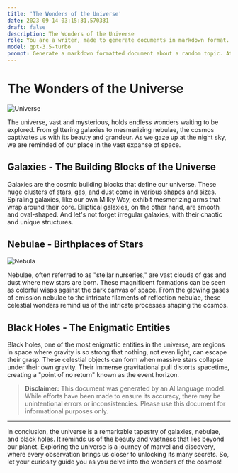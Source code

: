 ```yaml
---
title: 'The Wonders of the Universe'
date: 2023-09-14 03:15:31.570331
draft: false
description: The Wonders of the Universe
role: You are a writer, made to generate documents in markdown format. It is very important that all of the documents you generate are in valid markdown format.
model: gpt-3.5-turbo
prompt: Generate a markdown formatted document about a random topic. At the bottom, include a disclaimer explaining that the document was generated by you. The first line of the document should be the title. Make sure that the entire document is in proper markdown format, using a mix of various tags to make the document visually appealing.
---
```


# The Wonders of the Universe

![Universe](https://images.unsplash.com/photo-1560262243-3d27f4675b41?ixlib=rb-1.2.1&auto=format&fit=crop&w=1950&q=80)

The universe, vast and mysterious, holds endless wonders waiting to be explored. From glittering galaxies to mesmerizing nebulae, the cosmos captivates us with its beauty and grandeur. As we gaze up at the night sky, we are reminded of our place in the vast expanse of space.

## Galaxies - The Building Blocks of the Universe

Galaxies are the cosmic building blocks that define our universe. These huge clusters of stars, gas, and dust come in various shapes and sizes. Spiraling galaxies, like our own Milky Way, exhibit mesmerizing arms that wrap around their core. Elliptical galaxies, on the other hand, are smooth and oval-shaped. And let's not forget irregular galaxies, with their chaotic and unique structures.

## Nebulae - Birthplaces of Stars

![Nebula](https://images.unsplash.com/photo-1568575946846-d4fd382b3e37?ixlib=rb-1.2.1&auto=format&fit=crop&w=1950&q=80)

Nebulae, often referred to as "stellar nurseries," are vast clouds of gas and dust where new stars are born. These magnificent formations can be seen as colorful wisps against the dark canvas of space. From the glowing gases of emission nebulae to the intricate filaments of reflection nebulae, these celestial wonders remind us of the intricate processes shaping the cosmos.

## Black Holes - The Enigmatic Entities

Black holes, one of the most enigmatic entities in the universe, are regions in space where gravity is so strong that nothing, not even light, can escape their grasp. These celestial objects can form when massive stars collapse under their own gravity. Their immense gravitational pull distorts spacetime, creating a "point of no return" known as the event horizon.

> **Disclaimer:**
> This document was generated by an AI language model. While efforts have been made to ensure its accuracy, there may be unintentional errors or inconsistencies. Please use this document for informational purposes only.

---

In conclusion, the universe is a remarkable tapestry of galaxies, nebulae, and black holes. It reminds us of the beauty and vastness that lies beyond our planet. Exploring the universe is a journey of marvel and discovery, where every observation brings us closer to unlocking its many secrets. So, let your curiosity guide you as you delve into the wonders of the cosmos!